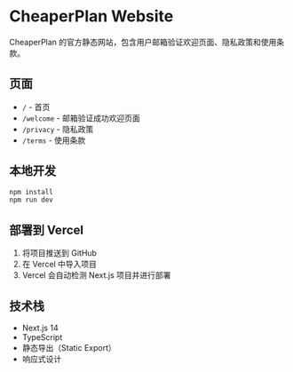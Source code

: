 # CheaperPlan Website

CheaperPlan 的官方静态网站，包含用户邮箱验证欢迎页面、隐私政策和使用条款。

## 页面

- `/` - 首页
- `/welcome` - 邮箱验证成功欢迎页面
- `/privacy` - 隐私政策
- `/terms` - 使用条款

## 本地开发

```bash
npm install
npm run dev
```

## 部署到 Vercel

1. 将项目推送到 GitHub
2. 在 Vercel 中导入项目
3. Vercel 会自动检测 Next.js 项目并进行部署

## 技术栈

- Next.js 14
- TypeScript
- 静态导出（Static Export）
- 响应式设计